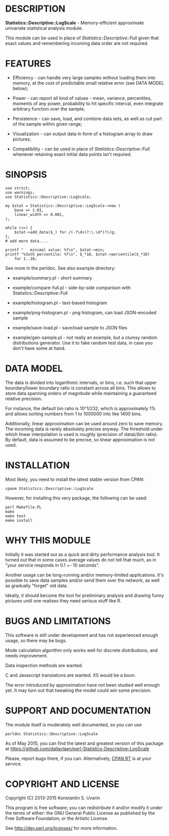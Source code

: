 # DESCRIPTION

**Statistics::Descriptive::LogScale** - Memory-efficient approximate
univariate statistical analysis module.

This module can be used in place of  _Statistics::Descriptive::Full_
given that exact values and remembering incoming data order are not required.

# FEATURES

* Efficiency - can handle very large samples without loading them into memory,
at the cost of predictable small relative error (see DATA MODEL below);

* Power - can report all kind of values - mean, variance, percentiles,
moments of any power, probability to hit specific interval,
even integrate arbitrary function over the sample;

* Persistence - can save, load, and combine data sets, as well as cut
part of the sample within given range;

* Visualization - can output data in form of a histogram array to draw
pictures;

* Compatibility - can be used in place of  _Statistics::Descriptive::Full_
whenever retaining exact initial data points isn't required.

# SINOPSIS

	use strict;
	use warnings;
    use Statistics::Descriptive::LogScale;

    my $stat = Statistics::Descriptive::LogScale->new (
        base => 1.01,
        linear_width => 0.001,
    );

	while (<>) {
		$stat->add_data($_) for /(-?\d+(?:\.\d*)?)/g;
	};
    # add more data....

	printf "   minimal value: %f\n", $stat->min;
    printf "%3uth percentile: %f\n", $_*10, $stat->percentile($_*10)
		for 1..10;

See more in the perldoc. See also example directory:

* example/summary.pl - short summary

* example/compare-full.pl - side-by-side comparison
with Statistics::Descriptive::Full

* example/histogram.pl - text-based histogram

* example/png-histogram.pl - png histogram, can load JSON-encoded sample

* example/save-load.pl - save/load sample to JSON files

* example/gen-sample.pl - not really an example,
but a clumsy random distributions generator.
Use it to fake random test data, in case you don't have some at hand.

# DATA MODEL

The data is divided into logarithmic intervals, or bins, i.e.
such that upper boundary/lower boundary ratio is constant across all bins.
This allows to store data spanning orders of magnitude
while maintaining a guaranteed relative precision.

For instance, the default bin ratio is 10^1/232, which is approximately 1%
and allows sorting numbers from 1 to 1000000 into like 1400 bins.

Additionally, linear approximation can be used around zero to save memory.
The incoming data is rarely absolutely precise anyway.
The threshold under which linear interpolation is used is roughly
(precision of data)/(bin ratio).
By default, data is assumed to be precise, so linear approximation is not used.

# INSTALLATION

Most likely, you need to install the latest stable version from CPAN:

    cpanm Statistics::Descriptive::LogScale

However, for installing this very package, the following can be used:

    perl Makefile.PL
    make
    make test
    make install

# WHY THIS MODULE

Initially it was started out as a quick and dirty performance analysis tool.
It turned out that in some cases average values do not tell that much,
as in "your service responds in 0.1 +- 10 seconds".

Another usage can be long-running and/or memory-limited applications.
It's possible to save data samples and/or send them over the network,
as well as gradually "forget" old data.

Ideally, it should become *the* tool for preliminary analysis and drawing
funny pictures until one realises they need serious stuff like R.

# BUGS AND LIMITATIONS

This software is still under development and has not experienced enough
usage, so there may be bugs.

Mode calculation algorithm only works well for discrete distributions,
and needs improvement.

Data inspection methods are wanted.

C and Javascript translations are wanted. XS would be a boon.

The error introduced by approximation have not been studied well
enough yet. It may turn out that tweaking the model could win some precision.

# SUPPORT AND DOCUMENTATION

The module itself is moderately well documented, so you can use

    perldoc Statistics::Descriptive::LogScale

As of May 2015, you can find the latest and greatest version of this package at
https://github.com/dallaylaen/perl-Statistics-Descriptive-LogScale

Please, report bugs there, if you can. Alternatively,
[CPAN RT](http://rt.cpan.org/NoAuth/Bugs.html?Dist=Statistics-Descriptive-LogScale)
is at your service.

# COPYRIGHT AND LICENSE

Copyright (C) 2013-2015 Konstantin S. Uvarin

This program is free software; you can redistribute it and/or modify it
under the terms of either: the GNU General Public License as published
by the Free Software Foundation; or the Artistic License.

See http://dev.perl.org/licenses/ for more information.
